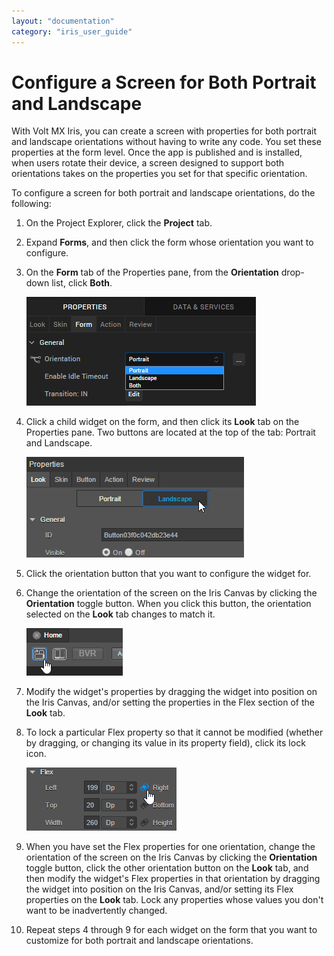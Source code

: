 ```yaml
---
layout: "documentation"
category: "iris_user_guide"
---
```

                          


Configure a Screen for Both Portrait and Landscape 
=========================================================

With Volt MX Iris, you can create a screen with properties for both portrait and landscape orientations without having to write any code. You set these properties at the form level. Once the app is published and is installed, when users rotate their device, a screen designed to support both orientations takes on the properties you set for that specific orientation.

To configure a screen for both portrait and landscape orientations, do the following:

1.  On the Project Explorer, click the **Project** tab.
2.  Expand **Forms**, and then click the form whose orientation you want to configure.
3.  On the **Form** tab of the Properties pane, from the **Orientation** drop-down list, click **Both**.

    ![](Resources/Images/FormOrientationBoth.png)

4.  Click a child widget on the form, and then click its **Look** tab on the Properties pane. Two buttons are located at the top of the tab: Portrait and Landscape.

     ![](Resources/Images/FormOrientationBothBtns.png)

5.  Click the orientation button that you want to configure the widget for.
6.  Change the orientation of the screen on the Iris Canvas by clicking the **Orientation** toggle button. When you click this button, the orientation selected on the **Look** tab changes to match it.

     ![](Resources/Images/ToggleOrientation.png)

7.  Modify the widget's properties by dragging the widget into position on the Iris Canvas, and/or setting the properties in the Flex section of the **Look** tab.
8.  To lock a particular Flex property so that it cannot be modified (whether by dragging, or changing its value in its property field), click its lock icon.

    ![](Resources/Images/LinkPropToFork.png)

9.  When you have set the Flex properties for one orientation, change the orientation of the screen on the Iris Canvas by clicking the **Orientation** toggle button, click the other orientation button on the **Look** tab, and then modify the widget's Flex properties in that orientation by dragging the widget into position on the Iris Canvas, and/or setting its Flex properties on the **Look** tab. Lock any properties whose values you don't want to be inadvertently changed.
10.  Repeat steps 4 through 9 for each widget on the form that you want to customize for both portrait and landscape orientations.
